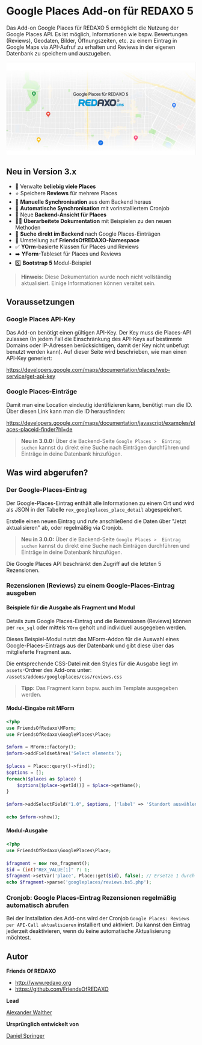 # Google Places Add-on für REDAXO 5

Das Add-on Google Places für REDAXO 5 ermöglicht die Nutzung der Google Places API. Es ist möglich, Informationen wie bspw. Bewertungen (Reviews), Geodaten, Bilder, Öffnungszeiten, etc. zu einem Eintrag in Google Maps via API-Aufruf zu erhalten und Reviews in der eigenen Datenbank zu speichern und auszugeben.

![splashscreen](https://raw.githubusercontent.com/FriendsOfREDAXO/googleplaces/refs/heads/main/assets/img/splashscreen.jpg)

## Neu in Version 3.x

* 💯 Verwalte **beliebig viele Places**
* ⭐ Speichere **Reviews** für mehrere Places
* 🔄️ **Manuelle Synchronisation** aus dem Backend heraus
* 🔄️ **Automatische Synchronisation** mit vorinstalliertem Cronjob
* 🏪 Neue **Backend-Ansicht für Places**
* 💁🏻 **Überarbeitete Dokumentation** mit Beispielen zu den neuen Methoden
* 🔎 **Suche direkt im Backend** nach Google Places-Einträgen
* 🦖 Umstellung auf **FriendsOfREDAXO-Namespace**
* ✅ **YOrm**-basierte Klassen für Places und Reviews
* ➡️ **YForm**-Tableset für Places und Reviews
* 5️⃣ **Bootstrap 5** Modul-Beispiel

> **Hinweis:** Diese Dokumentation wurde noch nicht vollständig aktualisiert. Einige Informationen können veraltet sein.

## Voraussetzungen

### Google Places API-Key

Das Add-on benötigt einen gültigen API-Key. Der Key muss die Places-API zulassen (In jedem Fall die Einschränkung des API-Keys auf bestimmte Domains oder IP-Adressen berücksichtigen, damit der Key nicht unbefugt benutzt werden kann). Auf dieser Seite wird beschrieben, wie man einen API-Key generiert:

<https://developers.google.com/maps/documentation/places/web-service/get-api-key>

### Google Places-Einträge

Damit man eine Location eindeutig identifizieren kann, benötigt man die ID. Über diesen Link kann man die ID herausfinden:

<https://developers.google.com/maps/documentation/javascript/examples/places-placeid-finder?hl=de>

> **Neu in 3.0.0:** Über die Backend-Seite `Google Places >  Eintrag suchen` kannst du direkt eine Suche nach Einträgen durchführen und Einträge in deine Datenbank hinzufügen.

## Was wird abgerufen?

### Der Google-Places-Eintrag

Der Google-Places-Eintrag enthält alle Informationen zu einem Ort und wird als JSON in der Tabelle `rex_googleplaces_place_detail` abgespeichert. 

Erstelle einen neuen Eintrag und rufe anschließend die Daten über "Jetzt aktualisieren" ab, oder regelmäßig via Cronjob.

> **Neu in 3.0.0:** Über die Backend-Seite `Google Places >  Eintrag suchen` kannst du direkt eine Suche nach Einträgen durchführen und Einträge in deine Datenbank hinzufügen.

Die Google Places API beschränkt den Zugriff auf die letzten 5 Rezensionen.

### Rezensionen (Reviews) zu einem Google-Places-Eintrag ausgeben

#### Beispiele für die Ausgabe als Fragment und Modul 

Details zum Google Places-Eintrag und die Rezensionen (Reviews) können per `rex_sql` oder mittels `YOrm` geholt und individuell ausgegeben werden.

Dieses Beispiel-Modul nutzt das MForm-Addon für die Auswahl eines Google-Places-Eintrags aus der Datenbank und gibt diese über das mitglieferte Fragment aus. 

Die entsprechende CSS-Datei mit den Styles für die Ausgabe liegt im `assets`-Ordner des Add-ons unter: `/assets/addons/googleplaces/css/reviews.css`

> **Tipp:** Das Fragment kann bspw. auch im Template ausgegeben werden. 

#### Modul-Eingabe mit MForm

```php
<?php
use FriendsOfRedaxo\MForm;
use FriendsOfRedaxo\GooglePlaces\Place;

$mform = MForm::factory();
$mform->addFieldsetArea('Select elements');

$places = Place::query()->find();
$options = [];
foreach($places as $place) {
    $options[$place->getId()] = $place->getName();   
}

$mform->addSelectField("1.0", $options, ['label' => 'Standort auswählen']);

echo $mform->show();
```
#### Modul-Ausgabe

```php
<?php
use FriendsOfRedaxo\GooglePlaces\Place;

$fragment = new rex_fragment();
$id = (int)"REX_VALUE[1]" ?: 1;
$fragment->setVar('place', Place::get($id), false); // Ersetze 1 durch die ID des gewünschten Eintrags
echo $fragment->parse('googleplaces/reviews.bs5.php');
```

### Cronjob: Google Places-Eintrag Rezensionen regelmäßig automatisch abrufen

Bei der Installation des Add-ons wird der Cronjob `Google Places: Reviews per API-Call aktualisieren` installiert und aktiviert. Du kannst den Eintrag jederzeit deaktivieren, wenn du keine automatische Aktualisierung möchtest.

## Autor

**Friends Of REDAXO**

* <http://www.redaxo.org>
* <https://github.com/FriendsOfREDAXO>

**Lead**

[Alexander Walther](https://github.com/alxndr-w)

**Ursprünglich entwickelt von**

[Daniel Springer](https://github.com/danspringer)

